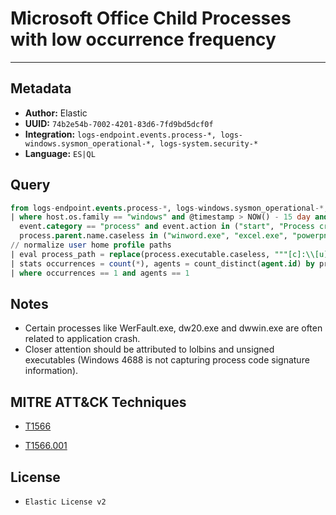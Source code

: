 # Microsoft Office Child Processes with low occurrence frequency

---

## Metadata

- **Author:** Elastic
- **UUID:** `74b2e54b-7002-4201-83d6-7fd9bd5dcf0f`
- **Integration:** `logs-endpoint.events.process-*, logs-windows.sysmon_operational-*, logs-system.security-*`
- **Language:** `ES|QL`

## Query

```sql
from logs-endpoint.events.process-*, logs-windows.sysmon_operational-*, logs-system.security-*
| where host.os.family == "windows" and @timestamp > NOW() - 15 day and 
  event.category == "process" and event.action in ("start", "Process creation", "created-process") and 
  process.parent.name.caseless in ("winword.exe", "excel.exe", "powerpnt.exe") and not starts_with(process.executable, "C:\\Program Files")
// normalize user home profile paths
| eval process_path = replace(process.executable.caseless, """[c]:\\[u][s][e][r][s]\\[a-zA-Z0-9\.\-\_\$]+\\""", "c:\\\\users\\\\user\\\\")
| stats occurrences = count(*), agents = count_distinct(agent.id) by process_path, process.parent.name 
| where occurrences == 1 and agents == 1
```

## Notes

- Certain processes like WerFault.exe, dw20.exe and dwwin.exe are often related to application crash.
- Closer attention should be attributed to lolbins and unsigned executables (Windows 4688 is not capturing process code signature information).
## MITRE ATT&CK Techniques

- [T1566](https://attack.mitre.org/techniques//T1566)

- [T1566.001](https://attack.mitre.org/techniques//T1566/001)


## License

- `Elastic License v2`
